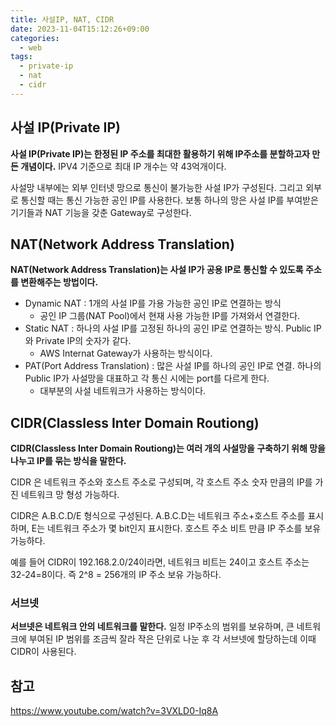 ```yaml
---
title: 사설IP, NAT, CIDR
date: 2023-11-04T15:12:26+09:00
categories:
  - web
tags: 
  - private-ip
  - nat
  - cidr
---
```


## 사설 IP(Private IP)

**사설 IP(Private IP)는 한정된 IP 주소를 최대한 활용하기 위해 IP주소를 분할하고자 만든 개념이다.** IPV4 기준으로 최대 IP 개수는 약 43억개이다.

사설망 내부에는 외부 인터넷 망으로 통신이 불가능한 사설 IP가 구성된다. 그리고 외부로 통신할 때는 통신 가능한 공인 IP를 사용한다. 보통 하나의 망은 사설 IP를 부여받은 기기들과 NAT 기능을 갖춘 Gateway로 구성한다.

## NAT(Network Address Translation)

**NAT(Network Address Translation)는 사설 IP가 공용 IP로 통신할 수 있도록 주소를 변환해주는 방법이다.**

- Dynamic NAT : 1개의 사설 IP를 가용 가능한 공인 IP로 연결하는 방식
  - 공인 IP 그룹(NAT Pool)에서 현재 사용 가능한 IP를 가져와서 연결한다.
- Static NAT : 하나의 사설 IP를 고정된 하나의 공인 IP로 연결하는 방식. Public IP와 Private IP의 숫자가 같다.
  - AWS Internat Gateway가 사용하는 방식이다.
- PAT(Port Address Translation) : 많은 사설 IP를 하나의 공인 IP로 연결. 하나의 Public IP가 사설망을 대표하고 각 통신 시에는 port를 다르게 한다.
  - 대부분의 사설 네트워크가 사용하는 방식이다.

## CIDR(Classless Inter Domain Routiong)

**CIDR(Classless Inter Domain Routiong)는 여러 개의 사설망을 구축하기 위해 망을 나누고 IP를 묶는 방식을 말한다.**

CIDR 은 네트워크 주소와 호스트 주소로 구성되며, 각 호스트 주소 숫자 만큼의 IP를 가진 네트워크 망 형성 가능하다.

CIDR은 A.B.C.D/E 형식으로 구성된다. A.B.C.D는 네트워크 주소+호스트 주소를 표시하며, E는 네트워크 주소가 몇 bit인지 표시한다. 호스트 주소 비트 만큼 IP 주소를 보유 가능하다.

예를 들어 CIDR이 192.168.2.0/24이라면, 네트워크 비트는 24이고 호스트 주소는 32-24=8이다. 즉 2^8 = 256개의 IP 주소 보유 가능하다.

### 서브넷

**서브넷은 네트워크 안의 네트워크를 말한다.** 일정 IP주소의 범위를 보유하며, 큰 네트워크에 부여된 IP 범위를 조금씩 잘라 작은 단위로 나눈 후 각 서브넷에 할당하는데 이때 CIDR이 사용된다.

## 참고

https://www.youtube.com/watch?v=3VXLD0-Iq8A
